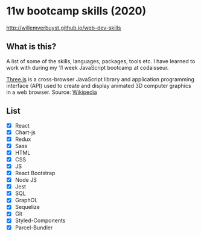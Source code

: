 # 11w bootcamp skills (2020)

http://willemverbuyst.github.io/web-dev-skills

## What is this?

A list of some of the skills, languages, packages, tools etc. I have learned to work with during my 11 week JavaScript bootcamp at codaisseur.

[Three.js](threejs.org) is a cross-browser JavaScript library and application programming interface (API) used to create and display animated 3D computer graphics in a web browser. Source: [Wikipedia](https://en.wikipedia.org/wiki/Three.js)

## List

- [x] React
- [x] Chart-js
- [x] Redux
- [x] Sass
- [x] HTML
- [x] CSS
- [x] JS
- [x] React Bootstrap
- [x] Node JS
- [x] Jest
- [x] SQL
- [x] GraphOL
- [x] Sequelize
- [x] Git
- [x] Styled-Components
- [x] Parcel-Bundler
